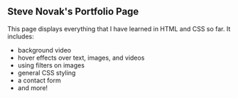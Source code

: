 ## Steve Novak's Portfolio Page


This page displays everything that I have learned in HTML and CSS so far. It includes:
- background video
- hover effects over text, images, and videos
- using filters on images
- general CSS styling
- a contact form
- and more!
